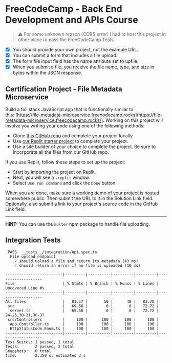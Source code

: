 # FreeCodeCamp - Back End Development and APIs Course

> ⚠️ For some unknown reason (CORS error) I had to host this project in other place to pass the FreeCodeCamp Tests.

- [x] You should provide your own project, not the example URL.
- [x] You can submit a form that includes a file upload.
- [x] The form file input field has the name attribute set to upfile.
- [x] When you submit a file, you receive the file name, type, and size in bytes within the JSON response.

## Certification Project - File Metadata Microservice

Build a full stack JavaScript app that is functionally similar to this: [https://file-metadata-microservice.freecodecamp.rocks](https://file-metadata-microservice.freecodecamp.rocks/). Working on this project will involve you writing your code using one of the following methods:

- Clone [this GitHub repo](https://github.com/freeCodeCamp/boilerplate-project-filemetadata/) and complete your project locally.
- Use [our Replit starter project](https://replit.com/github/freeCodeCamp/boilerplate-project-filemetadata) to complete your project.
- Use a site builder of your choice to complete the project. Be sure to incorporate all the files from our GitHub repo.

If you use Replit, follow these steps to set up the project:

- Start by importing the project on Replit.
- Next, you will see a `.replit` window.
- Select `Use run command` and click the `Done` button.

When you are done, make sure a working demo of your project is hosted somewhere public. Then submit the URL to it in the Solution Link field. Optionally, also submit a link to your project's source code in the GitHub Link field.

---

**HINT:** You can use the `multer` npm package to handle file uploading.

## Integration Tests

```text
 PASS  __tests__/integration/Api.spec.ts
  File upload endpoint
    ✓ should upload a file and return its metadata (43 ms)
    ✓ should return an error if no file is uploaded (10 ms)

-------------------------|---------|----------|---------|---------|-------------------
File                     | % Stmts | % Branch | % Funcs | % Lines | Uncovered Line #s
-------------------------|---------|----------|---------|---------|-------------------
All files                |   81.57 |       50 |      40 |   83.78 |
 src                     |   69.56 |        0 |       0 |   72.72 |
  server.ts              |   69.56 |        0 |       0 |   72.72 | 24-25,30-31,36-37
 src/Controllers         |     100 |      100 |     100 |     100 |
  App.Controller.ts      |     100 |      100 |     100 |     100 |
  HttpStatusCode.Enum.ts |     100 |      100 |     100 |     100 |
-------------------------|---------|----------|---------|---------|-------------------
Test Suites: 1 passed, 1 total
Tests:       2 passed, 2 total
Snapshots:   0 total
Time:        2.359 s, estimated 3 s
```
